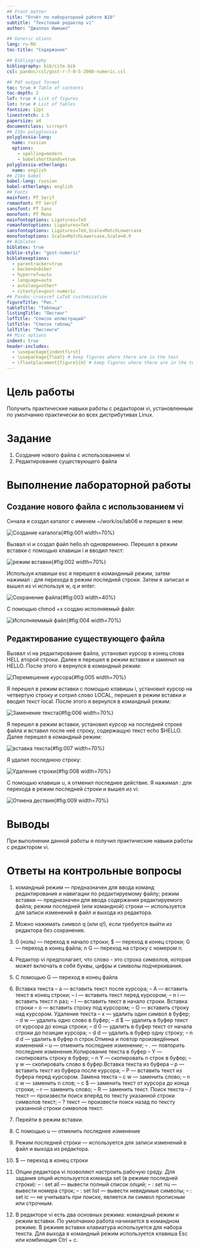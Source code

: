 ```yaml
---
## Front matter
title: "Отчёт по лабораторной работе №10"
subtitle: "Текстовый редактор vi"
author: "Джаллох Ишмаил"

## Generic otions
lang: ru-RU
toc-title: "Содержание"

## Bibliography
bibliography: bib/cite.bib
csl: pandoc/csl/gost-r-7-0-5-2008-numeric.csl

## Pdf output format
toc: true # Table of contents
toc-depth: 2
lof: true # List of figures
lot: true # List of tables
fontsize: 12pt
linestretch: 1.5
papersize: a4
documentclass: scrreprt
## I18n polyglossia
polyglossia-lang:
  name: russian
  options:
	- spelling=modern
	- babelshorthands=true
polyglossia-otherlangs:
  name: english
## I18n babel
babel-lang: russian
babel-otherlangs: english
## Fonts
mainfont: PT Serif
romanfont: PT Serif
sansfont: PT Sans
monofont: PT Mono
mainfontoptions: Ligatures=TeX
romanfontoptions: Ligatures=TeX
sansfontoptions: Ligatures=TeX,Scale=MatchLowercase
monofontoptions: Scale=MatchLowercase,Scale=0.9
## Biblatex
biblatex: true
biblio-style: "gost-numeric"
biblatexoptions:
  - parentracker=true
  - backend=biber
  - hyperref=auto
  - language=auto
  - autolang=other*
  - citestyle=gost-numeric
## Pandoc-crossref LaTeX customization
figureTitle: "Рис."
tableTitle: "Таблица"
listingTitle: "Листинг"
lofTitle: "Список иллюстраций"
lotTitle: "Список таблиц"
lolTitle: "Листинги"
## Misc options
indent: true
header-includes:
  - \usepackage{indentfirst}
  - \usepackage{float} # keep figures where there are in the text
  - \floatplacement{figure}{H} # keep figures where there are in the text
---
```


# Цель работы

Получить практические навыки работы с редактором vi, установленным по умолчанию практически во всех дистрибутивах Linux.

# Задание

  1. Создание нового файла с использованием vi
  2. Редактирование существующего файла

# Выполнение лабораторной работы

## Создание нового файла с использованием vi

Снчала я создал каталог с именем ~/work/os/lab06 и перешел в нем:

![Создание каталога](image/1.PNG){#fig:001 width=70%}

Вызвал vi и создал файл hello.sh одновременно. Перешел в режим вставки с помощью клавиши i и вводил текст:

![режим вставки](image/2.PNG){#fig:002 width=70%}

Используя клавиши esc я перешел в команднный режим, затем нажимал : для перехода в режим последней строки. Затем я записал и вышел из vi используя w, q и enter:

![Сохранение файла](image/3.PNG){#fig:003 width=40%}

С помощью chmod +х создаю исполняемый файл:

![Исполняеммый файл](image/4.PNG){#fig:004 width=70%}

## Редактирование существующего файла

Вызвал vi на редактирование файла, установил курсор в конец слова HELL второй строки. Далее я перешел в режим вставки и заменил на HELLO. После этого я вернулся в командный режим:

![Перемешение курсора](image/5.PNG){#fig:005 width=70%}

Я перешел в режим вставки с помощью клавишы i, установил курсор на четвертую строку и сотрил слово LOCAL, перешел в режим вставки и вводил текст local. После этого я вернулся в командный режим:

![Заменение текста](image/6.PNG){#fig:006 width=70%}

Я перешел в режим вставки, установил курсор на последней строке файла и вставил после неё строку, содержащую текст echo $HELLO. Далее перешел в командный режим:

![вставка текста](image/7.PNG){#fig:007 width=70%}

Я удалил последнюю строку:

![Удаление строки](image/8.PNG){#fig:008 width=70%}

С помощью клавиши u, я отменил последнее действие. Я нажимал : для перехода в режим последней строки и вышел из vi:

![Отмена дествия](image/9.PNG){#fig:009 width=70%}

# Выводы

При выполнении данной работы я получил практические навыки работы с редактором vi.

# Ответы на контрольные вопросы

1. командный режим — предназначен для ввода команд редактирования и навигации по редактируемому файлу;
   режим вставки — предназначен для ввода содержания редактируемого файла;
   режим последней (или командной) строки — используется для записи изменений в файл и выхода из редактора.
   
2. Можно нажимать символ q (или q!), если требуется выйти из редактора без сохранения.

3. 0 (ноль) — переход в начало строки; $ — переход в конец строки; G — переход в конец файла; n G — переход на строку с номером n.
4. Редактор vi предполагает, что слово - это строка символов, которая может включать в себя буквы, цифры и символы подчеркивания.

5. С помощью G — переход в конец файла

6. Вставка текста – а — вставить текст после курсора; – А — вставить текст в конец строки; – i — вставить текст перед курсором; – n i — вставить текст n раз; – I — вставить текст в начало строки. Вставка строки – о — вставить строку под курсором; – О — вставить строку над курсором. Удаление текста – x — удалить один символ в буфер; – d w — удалить одно слово в буфер; – d $ — удалить в буфер текст от курсора до конца строки; – d 0 — удалить в буфер текст от начала строки до позиции курсора; – d d — удалить в буфер одну строку; – n d d — удалить в буфер n строк.Отмена и повтор произведённых изменений – u — отменить последнее изменение; – . — повторить последнее изменение.Копирование текста в буфер – Y — скопировать строку в буфер; – n Y — скопировать n строк в буфер; – y w — скопировать слово в буфер.Вставка текста из буфера – p — вставить текст из буфера после курсора; – P — вставить текст из буфера перед курсором. Замена текста – c w — заменить слово; – n c w — заменить n слов; – c $ — заменить текст от курсора до конца строки; – r — заменить слово; – R — заменить текст. Поиск текста – / текст — произвести поиск вперёд по тексту указанной строки символов текст; – ? текст — произвести поиск назад по тексту указанной строки символов текст.

7. Перейти в режим вставки.

8. С помощью u — отменить последнее изменение

9. Режим последней строки — используется для записи изменений в файл и выхода из редактора.

10. $ — переход в конец строки

11. Опции редактора vi позволяют настроить рабочую среду. Для задания опций используется команда set (в режиме последней строки): – : set all — вывести полный список опций; – : set nu — вывести номера строк; – : set list — вывести невидимые символы; – : set ic — не учитывать при поиске, является ли символ прописным или строчным.

12. В редакторе vi есть два основных режима: командный режим и режим вставки. По умолчанию работа начинается в командном режиме. В режиме вставки клавиатура используется для набора текста. Для выхода в командный режим используется клавиша Esc или комбинация Ctrl + c.
